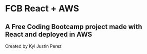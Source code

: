 # FCB React + AWS
A Free Coding Bootcamp project made with React and deployed in AWS
---
Created by Kyl Justin Perez